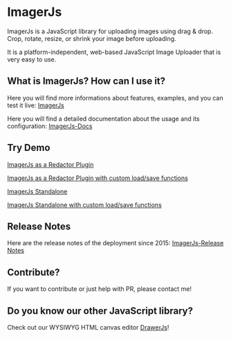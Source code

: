 # ImagerJs

ImagerJs is a JavaScript library for uploading images using drag & drop.
Crop, rotate, resize, or shrink your image before uploading.

It is a platform-independent, web-based JavaScript Image Uploader that is very easy to use.

## What is ImagerJs? How can I use it?

Here you will find more informations about features, examples, and you can test it live: [ImagerJs](https://www.imagerjs.com)

Here you will find a detailed documentation about the usage and its configuration: [ImagerJs-Docs](https://www.imagerjs.com/documentation)

## Try Demo

[ImagerJs as a Redactor Plugin](https://carstenschaefer.github.io/ImagerJs/examples/redactor/)

[ImagerJs as a Redactor Plugin with custom load/save functions](https://carstenschaefer.github.io/ImagerJs/examples/remote-upload/)

[ImagerJs Standalone](https://carstenschaefer.github.io/ImagerJs/examples/standalone/)

[ImagerJs Standalone with custom load/save functions](https://carstenschaefer.github.io/ImagerJs/examples/standalone-save/)



## Release Notes

Here are the release notes of the deployment since 2015: [ImagerJs-Release Notes](https://www.imagerjs.com/release-notes)

## Contribute?

If you want to contribute or just help with PR, please contact me!

## Do you know our other JavaScript library?

Check out our WYSIWYG HTML canvas editor [DrawerJs](https://www.drawerjs.com)!